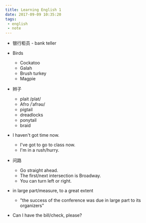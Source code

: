 ```yaml
---
title: Learning English 1
date: 2017-09-09 10:35:20
tags: 
 - english
 - note
---
```


* 银行柜员 - bank teller
* Birds
  * Cockatoo
  * Galah
  * Brush turkey
  * Magpie
* 辫子
  * plait /plat/
  * Afro /ˈafrəʊ/
  * pigtail
  * dreadlocks
  * ponytail
  * braid
* I haven't got time now.
  * I've got to go to class now.
  *  I'm in a rush/hurry.
* 问路
  * Go straight ahead.
  * The first/next intersection is Broadway.
  * You can turn left or right.

* in large part/measure, to a great extent
  * "the success of the conference was due in large part to its organizers"
* Can I have the bill/check, please?